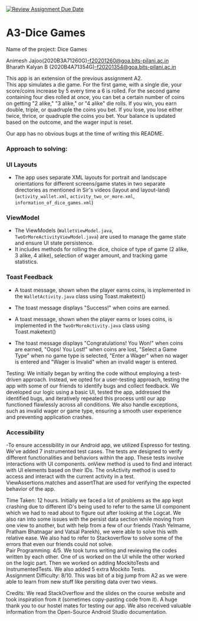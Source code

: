 [![Review Assignment Due Date](https://classroom.github.com/assets/deadline-readme-button-24ddc0f5d75046c5622901739e7c5dd533143b0c8e959d652212380cedb1ea36.svg)](https://classroom.github.com/a/yBUeQ8Fo)
# A3-Dice Games

Name of the project: Dice Games

Animesh Jajoo(2020B3A71260G)-f20201260@goa.bits-pilani.ac.in </br>
Bharath Kalyan B (2020B4A71354G)-f20201354@goa.bits-pilani.ac.in 

This app is an extension of the previous assignment A2. </br>
This app simulates a die game. For the first game, with a single die, your score/coins increase by 5 every time a 6 is rolled. For the second game containing four dies rolled at once, you can bet a certain number of coins on getting "2 alike," "3 alike," or "4 alike" die rolls. If you win, you earn double, triple, or quadruple the coins you bet. If you lose, you lose either twice, thrice, or quadruple the coins you bet. Your balance is updated based on the outcome, and the wager input is reset.

Our app has no obvious bugs at the time of writing this README.

### Approach to solving:
### UI Layouts

- The app uses separate XML layouts for portrait and landscape orientations for different screens/game states in two separate directories as mentioned in Sir's videos (layout and layout-land)
  (`activity_wallet.xml`, `activity_two_or_more.xml`, `information_of_dice_games.xml`)

### ViewModel

- The ViewModels (`WalletViewModel.java`, `TwoOrMoreActivityViewModel.java`) are used to manage the game state and ensure UI state persistence.
- It includes methods for rolling the dice, choice of type of game (2 alike, 3 alike, 4 alike), selection of wager amount, and tracking game statistics.

### Toast Feedback

- A toast message, shown when the player earns coins, is implemented in the `WalletActivity.java` class using Toast.maketext()
- The toast message displays "Success!" when coins are earned.
  
- A toast message, shown when the player earns or loses coins, is implemented in the `TwoOrMoreActivity.java` class using Toast.maketext()
- The toast message displays "Congratulations! You Won!" when coins are earned, "Oops! You Lost!" when coins are lost, "Select a Game Type" when no game type is selected, "Enter a Wager" when no wager is entered and "Wager is Invalid" when an invalid wager is entered.

Testing: We initially began by writing the code without employing a test-driven approach. Instead, we opted for a user-testing approach, testing the app with some of our friends to identify bugs and collect feedback. We developed our logic using a basic UI, tested the app, addressed the identified bugs, and iteratively repeated this process until our app functioned flawlessly across all conditions. We also handle exceptions, such as invalid wager or game type, ensuring a smooth user experience and preventing application crashes.

### Accessibility
-To ensure accessibility in our Android app, we utilized Espresso for testing. We've added 7 instrumented test cases. The tests are designed to verify different functionalities and behaviors within the app. These tests involve interactions with UI components. onView method is used to find and interact with UI elements based on their IDs. The onActivity method is used to access and interact with the current activity in a test. ViewAssertions.matches and assertThat are used for verifying the expected behavior of the app.

Time Taken: 12 hours. Initially we faced a lot of problems as the app kept crashing due to different ID's being used to refer to the same UI component which we had to read about to figure out after looking at the Logcat. We also ran into some issues with the persist data section while moving from one view to another, but with help from a few of our friends (Yash Yelmame, Pratham Bhatnagar and Vatsal Parekh), we were able to solve this with relative ease. We also had to refer to Stackoverflow to solve some of the errors that even our friends could not solve. </br>
Pair Programming: 4/5. We took turns writing and reviewing the codes written by each other. One of us worked on the UI while the other worked on the logic part. Then we worked on adding MockitoTests and InstrumentedTests. We also added 5 extra Mockito Tests.</br>
Assignment Difficulty: 8/10. This was bit of a big jump from A2 as we were able to learn from new stuff like persiting data over two views. </br>

Credits: We read StackOverflow and the slides on the course website and took inspiration from it (sometimes copy-pasting code from it). A huge thank you to our hostel mates for testing our app. We also received valuable information from the Open-Source Android Studio documentation.
